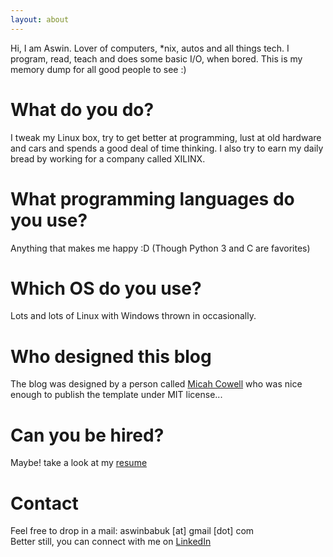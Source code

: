 ```yaml
---
layout: about
---
```


Hi, I am Aswin. Lover of computers, *nix, autos and all things tech. 
I program, read, teach and does some basic I/O, when bored.
This is my memory dump for all good people to see :)

# What do you do?
I tweak my Linux box, try to get better at programming, lust at old hardware
and cars and spends a good deal of time thinking.
I also try to earn my daily bread by working for a company called XILINX.

# What programming languages do you use?
Anything that makes me happy :D (Though Python 3 and C are favorites) 

# Which OS do you use?
Lots and lots of Linux with Windows thrown in occasionally.

# Who designed this blog
The blog was designed by a person called
[Micah Cowell](http://blog.micahcowell.com) who was nice enough to publish
the template under MIT license...

# Can you be hired?
Maybe! take a look at my
[resume](https://github.com/karuvally/cv/raw/master/karuvally_cv.pdf)

# Contact
Feel free to drop in a mail: aswinbabuk [at] gmail [dot] com  
Better still, you can connect with me on
[LinkedIn](https://in.linkedin.com/in/karuvally)  
